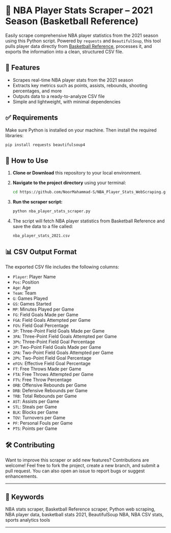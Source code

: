 # 🏀 NBA Player Stats Scraper – 2021 Season (Basketball Reference)

Easily scrape comprehensive NBA player statistics from the 2021 season using this Python script. Powered by `requests` and `BeautifulSoup`, this tool pulls player data directly from [Basketball Reference](https://www.basketball-reference.com), processes it, and exports the information into a clean, structured CSV file.

## 📌 Features

* Scrapes real-time NBA player stats from the 2021 season
* Extracts key metrics such as points, assists, rebounds, shooting percentages, and more
* Outputs data to a ready-to-analyze CSV file
* Simple and lightweight, with minimal dependencies

## ✅ Requirements

Make sure Python is installed on your machine. Then install the required libraries:

```bash
pip install requests beautifulsoup4
```

## 🚀 How to Use

1. **Clone or Download** this repository to your local environment.

2. **Navigate to the project directory** using your terminal:

   ```bash
   cd https://github.com/NoorMahammad-S/NBA_Player_Stats_WebScraping.git
   ```

3. **Run the scraper script:**

   ```bash
   python nba_player_stats_scraper.py
   ```

4. The script will fetch NBA player statistics from Basketball Reference and save the data to a file called:

   ```
   nba_player_stats_2021.csv
   ```

## 📊 CSV Output Format

The exported CSV file includes the following columns:

* `Player`: Player Name
* `Pos`: Position
* `Age`: Age
* `Team`: Team
* `G`: Games Played
* `GS`: Games Started
* `MP`: Minutes Played per Game
* `FG`: Field Goals Made per Game
* `FGA`: Field Goals Attempted per Game
* `FG%`: Field Goal Percentage
* `3P`: Three-Point Field Goals Made per Game
* `3PA`: Three-Point Field Goals Attempted per Game
* `3P%`: Three-Point Field Goal Percentage
* `2P`: Two-Point Field Goals Made per Game
* `2PA`: Two-Point Field Goals Attempted per Game
* `2P%`: Two-Point Field Goal Percentage
* `eFG%`: Effective Field Goal Percentage
* `FT`: Free Throws Made per Game
* `FTA`: Free Throws Attempted per Game
* `FT%`: Free Throw Percentage
* `ORB`: Offensive Rebounds per Game
* `DRB`: Defensive Rebounds per Game
* `TRB`: Total Rebounds per Game
* `AST`: Assists per Game
* `STL`: Steals per Game
* `BLK`: Blocks per Game
* `TOV`: Turnovers per Game
* `PF`: Personal Fouls per Game
* `PTS`: Points per Game

## 🛠 Contributing

Want to improve this scraper or add new features? Contributions are welcome! Feel free to fork the project, create a new branch, and submit a pull request. You can also open an issue to report bugs or suggest enhancements.

---

## 📣 Keywords

NBA stats scraper, Basketball Reference scraper, Python web scraping, NBA player data, basketball stats 2021, BeautifulSoup NBA, NBA CSV stats, sports analytics tools

---
